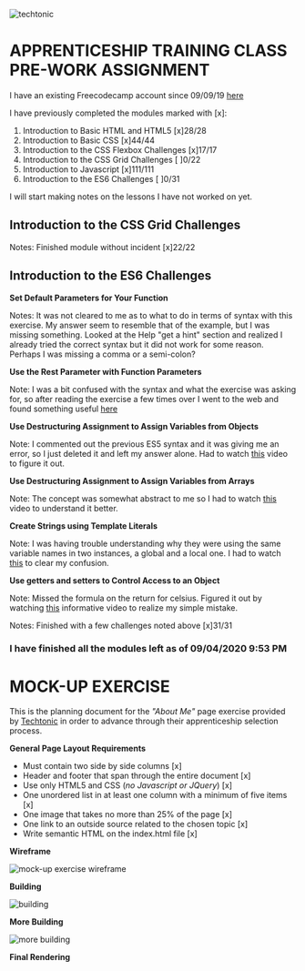 ![techtonic](https://user-images.githubusercontent.com/55994508/91937200-0c6f1c00-ecb7-11ea-96e4-1836bfca0056.jpg)

# APPRENTICESHIP TRAINING CLASS PRE-WORK ASSIGNMENT

I have an existing Freecodecamp account since 09/09/19 [here](https://www.freecodecamp.org/rixiobarrios)

I have previously completed the modules marked with [x]:

1. Introduction to Basic HTML and HTML5 [x]28/28
2. Introduction to Basic CSS [x]44/44
3. Introduction to the CSS Flexbox Challenges [x]17/17
4. Introduction to the CSS Grid Challenges [ ]0/22
5. Introduction to Javascript [x]111/111
6. Introduction to the ES6 Challenges [ ]0/31

I will start making notes on the lessons I have not worked on yet.

## Introduction to the CSS Grid Challenges

Notes: Finished module without incident [x]22/22

## Introduction to the ES6 Challenges

**Set Default Parameters for Your Function**

Notes: It was not cleared to me as to what to do in terms of syntax with this exercise. My answer seem to resemble that of the example, but I was missing something. Looked at the Help "get a hint" section and realized I already tried the correct syntax but it did not work for some reason. Perhaps I was missing a comma or a semi-colon?

**Use the Rest Parameter with Function Parameters**

Note: I was a bit confused with the syntax and what the exercise was asking for, so after reading the exercise a few times over I went to the web and found something useful [here](https://www.youtube.com/watch?v=45tyvrHukUc)

**Use Destructuring Assignment to Assign Variables from Objects**

Note: I commented out the previous ES5 syntax and it was giving me an error, so I just deleted it and left my answer alone. Had to watch [this](https://www.youtube.com/watch?v=exLPAbmucD0&ab_channel=UsefulProgrammer) video to figure it out.

**Use Destructuring Assignment to Assign Variables from Arrays**

Note: The concept was somewhat abstract to me so I had to watch [this](https://www.youtube.com/watch?v=XjcsoWdEPmQ&ab_channel=WeWillCode) video to understand it better.

**Create Strings using Template Literals**

Note: I was having trouble understanding why they were using the same variable names in two instances, a global and a local one. I had to watch [this](https://www.youtube.com/watch?v=vL6cf3hLpzQ&ab_channel=OmarShishani) to clear my confusion.

**Use getters and setters to Control Access to an Object**

Note: Missed the formula on the return for celsius. Figured it out by watching [this](https://www.youtube.com/watch?v=VftR1YePDOc&ab_channel=WeWillCode) informative video to realize my simple mistake.

Notes: Finished with a few challenges noted above [x]31/31

### I have finished all the modules left as of 09/04/2020 9:53 PM

# MOCK-UP EXERCISE

This is the planning document for the _"About Me"_ page exercise provided by [Techtonic](https://www.techtonic.com/) in order to advance through their apprenticeship selection process.

**General Page Layout Requirements**

-   Must contain two side by side columns [x]
-   Header and footer that span through the entire document [x]
-   Use only HTML5 and CSS (_no Javascript or JQuery_) [x]
-   One unordered list in at least one column with a minimum of five items [x]
-   One image that takes no more than 25% of the page [x]
-   One link to an outside source related to the chosen topic [x]
-   Write semantic HTML on the index.html file [x]

**Wireframe**

![mock-up exercise wireframe](https://user-images.githubusercontent.com/55994508/92336251-34b69c00-f064-11ea-8750-fa357da27029.png)

**Building**

![building](https://user-images.githubusercontent.com/55994508/92336274-7ba49180-f064-11ea-9ed5-c430e50a0f4f.png)

**More Building**

![more building](https://user-images.githubusercontent.com/55994508/92336772-da203e80-f069-11ea-963a-d2c776bef1cc.png)

**Final Rendering**




